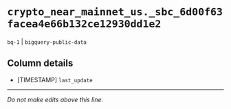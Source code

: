 # `crypto_near_mainnet_us._sbc_6d00f63facea4e66b132ce12930dd1e2`
`bq-1` | `bigquery-public-data`

## Column details
* [TIMESTAMP] `last_update`

-------------------------------------------------------------------------------
*Do not make edits above this line.*
